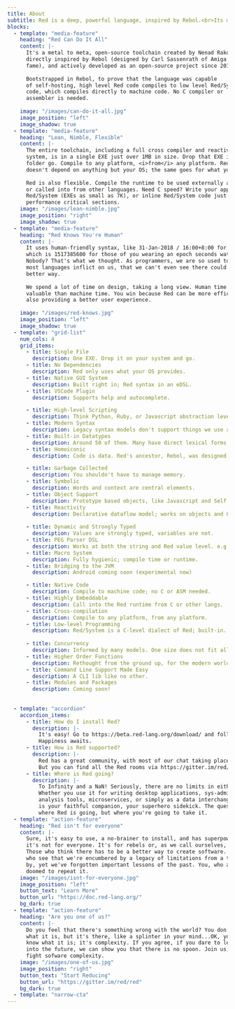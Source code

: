 ```yaml
---
title: About
subtitle: Red is a deep, powerful language, inspired by Rebol.<br>Its mission, to fight software complexity.
blocks:
  - template: "media-feature"
    heading: "Red Can Do It All"
    content: |-
      It's a metal to meta, open-source toolchain created by Nenad Rakocevic,
      directly inspired by Rebol (designed by Carl Sassenrath of Amiga OS
      fame), and actively developed as an open-source project since 2011.
      
      Bootstrapped in Rebol, to prove that the language was capable
      of self-hosting, high level Red code compiles to low level Red/System 
      code, which compiles directly to machine code. No C compiler or 
      assembler is needed.
     
    image: "/images/can-do-it-all.jpg"
    image_position: "left"
    image_shadow: true
  - template: "media-feature"
    heading: "Lean, Nimble, Flexible"
    content: |-
      The entire toolchain, including a full cross compiler and reactive GUI
      system, is in a single EXE just over 1MB in size. Drop that EXE in a
      folder go. Compile to any platform, <i>from</i> any platform. Red 
      doesn't depend on anything but your OS; the same goes for what you build.
      
      Red is also flexible. Compile the runtime to be used externally and shared,
      or called into from other languages. Need C speed? Write your app in 
      Red/System (EXEs as small as 7K), or inline Red/System code just for
      performance critical sections.
    image: "/images/lean-nimble.jpg"
    image_position: "right"
    image_shadow: true
  - template: "media-feature"
    heading: "Red Knows You're Human"
    content: |-
      It uses human-friendly syntax, like 31-Jan-2018 / 16:00+8:00 for date/time, 
      which is 1517385600 for those of you wearing an epoch seconds watch. What?
      Nobody? That's what we thought. As programmers, we are so used to the pain
      most languages inflict on us, that we can't even see there could be a
      better way.
      
      We spend a lot of time on design, taking a long view. Human time is more
      valuable than machine time. You win because Red can be more efficient while
      also providing a better user experience.
      
    image: "/images/red-knows.jpg"
    image_position: "left"
    image_shadow: true
  - template: "grid-list"
    num_cols: 4
    grid_items:
      - title: Single File
        description: One EXE. Drop it on your system and go.
      - title: No Dependencies
        description: Red only uses what your OS provides.
      - title: Native GUI System
        description: Built right in; Red syntax in an eDSL.
      - title: VSCode Plugin
        description: Supports help and autocomplete.

      - title: High-level Scripting
        description: Think Python, Ruby, or Javascript abstraction level.
      - title: Modern Syntax
        description: Legacy syntax models don't support things we use all the time.
      - title: Built-in Datatypes
        description: Around 50 of them. Many have direct lexical forms. 
      - title: Homoiconic
        description: Code is data. Red's ancestor, Rebol, was designed as a messaging language. Red is great even if used only as a data interchange format.

      - title: Garbage Collected
        description: You shouldn't have to manage memory.
      - title: Symbolic
        description: Words and context are central elements. 
      - title: Object Support
        description: Prototype based objects, like Javascript and Self.
      - title: Reactivity
        description: Declarative dataflow model; works on objects and GUI elements.
        
      - title: Dynamic and Strongly Typed
        description: Values are strongly typed, variables are not.
      - title: PEG Parser DSL
        description: Works at both the string and Red value level. e.g., you can parse by datatype.
      - title: Macro System
        description: Fully hygienic; compile time or runtime.
      - title: Bridging to the JVM
        description: Android coming soon (experimental now)

      - title: Native Code
        description: Compile to machine code; no C or ASM needed.
      - title: Highly Embeddable
        description: Call into the Red runtime from C or other langs.
      - title: Cross-compilation
        description: Compile to any platform, from any platform.
      - title: Low-level Programming
        description: Red/System is a C-level dialect of Red; built-in.
        
      - title: Concurrency
        description: Informed by many models. One size does not fit all.
      - title: Higher Order Functions
        description: Rethought from the ground up, for the modern world.
      - title: Command Line Support Made Easy
        description: A CLI lib like no other.
      - title: Modules and Packages
        description: Coming soon!
        
        
  - template: "accordion"
    accordion_items:
      - title: How do I install Red?
        description: |-
          It's easy! Go to https://beta.red-lang.org/download/ and follow the instructions.
          Happiness awaits.
      - title: How is Red supported?
        description: |-
          Red has a great community, with most of our chat taking place at https://gitter.im/red/red.
          But you can find all the Red rooms via https://gitter.im/red/home.
      - title: Where is Red going?
        description: |-
          To Infinity and a NaN! Seriously, there are no limits in either direction.
          Whether you use it for writing desktop applications, sys-admin and data 
          analysis tools, microservices, or simply as a data interchange format, Red
          is your faithful companion, your superhero sidekick. The question isn't 
          where Red is going, but where you're going to take it.
  - template: "action-feature"
    heading: "Red isn't for everyone"
    content: |-
      Sure, it's easy to use, a no-brainer to install, and has superpowers, but
      it's not for everyone. It's for rebels or, as we call ourselves, Reducers.
      Those who think there has to be a better way to create software. The few
      who see that we're encumbered by a legacy of limitations from a time gone
      by, yet we've forgotten important lessons of the past. You, who are not
      doomed to repeat it.
    image: "/images/isnt-for-everyone.jpg"
    image_position: "left"
    button_text: "Learn More"
    button_url: "https://doc.red-lang.org/"
    bg_dark: true
  - template: "action-feature"
    heading: "Are you one of us?"
    content: |-
      Do you feel that there's something wrong with the world? You don't know
      what it is, but it's there, like a splinter in your mind...OK, you do
      know what it is; it's complexity. If you agree, if you dare to lead others
      into the future, we can show you that there is no spoon. Join us, and
      fight sofware complexity.
    image: "/images/one-of-us.jpg"
    image_position: "right"
    button_text: "Start Reducing"
    button_url: "https://gitter.im/red/red"
    bg_dark: true
  - template: "narrow-cta"
---
```

